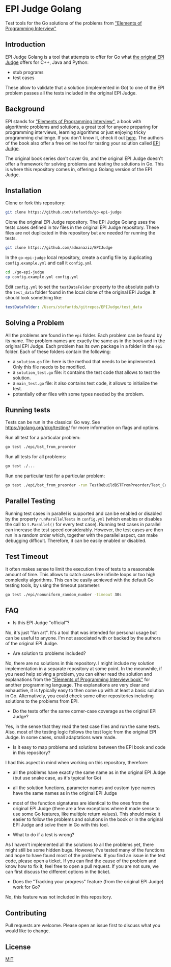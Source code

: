 # EPI Judge Golang

Test tools for the Go solutions of the problems from ["Elements of Programming Interview"](https://elementsofprogramminginterviews.com/)

## Introduction

EPI Judge Golang is a tool that attempts to offer for Go what [the original EPI Judge](https://github.com/adnanaziz/EPIJudge) offers for C++, Java and Python:
- stub programs
- test cases

These allow to validate that a solution (implemented in Go) to one of the EPI problem passes all the tests included in the original EPI Judge.

## Background

EPI stands for ["Elements of Programming Interview"](https://elementsofprogramminginterviews.com/), a book with algorithmic problems and solutions, a great tool for anyone preparing for programming interviews, learning algorithms or just enjoying tricky programming challenge. If you don't know it, check it out [here](https://elementsofprogramminginterviews.com/). The authors of the book also offer a free online tool for testing your solution called [EPI Judge](https://github.com/adnanaziz/EPIJudge).

The original book series don't cover Go, and the original EPI Judge doesn't offer a framework for solving problems and testing the solutions in Go. This is where this repository comes in, offering a Golang version of the EPI Judge.

## Installation

Clone or fork this repository:

```sh
git clone https://github.com/stefantds/go-epi-judge
```

Clone the original EPI Judge repository. The EPI Judge Golang uses the tests cases defined in tsv files in the original EPI Judge repository. These files are not duplicated in this repository but are needed for running the tests.

```sh
git clone https://github.com/adnanaziz/EPIJudge
```

In the `go-epi-judge` local repository, create a config file by duplicating `config.example.yml` and call it `config.yml`

```sh
cd ./go-epi-judge
cp config.example.yml config.yml
```

Edit `config.yml` to set the `testDataFolder` property to the absolute path to the `test_data` folder found in the local clone of the original EPI Judge. It should look something like:

```yml
testDataFolder: /Users/stefantds/gitrepos/EPIJudge/test_data
```

## Solving a Problem

All the problems are found in the `epi` folder. Each problem can be found by its name. The problem names are exactly the same as in the book and in the original EPI Judge.
Each problem has its own package in a folder in the `epi` folder. Each of these folders contain the following:
- a `solution.go` file: here is the method that needs to be implemented. Only this file needs to be modified.
- a `solution_test.go` file: it contains the test code that allows to test the solution.
- a `main_test.go` file: it also contains test code, it allows to initialize the test.
- potentially other files with some types needed by the problem.

## Running tests

Tests can be run in the classical Go way. See https://golang.org/pkg/testing/ for more information on flags and options.

Run all test for a particular problem:

```bash
go test ./epi/bst_from_preorder
```

Run all tests for all problems:

```bash
go test ./...
```

Run one particular test for a particular problem:

```bash
go test ./epi/bst_from_preorder -run TestRebuildBSTFromPreorder/Test_Case_0
```

## Parallel Testing

Running test cases in parallel is supported and can be enabled or disabled by the property `runParallelTests` in `config.yml` (which enables or disables the call to `t.Parallel()` for every test case). Running test cases in parallel can increase the test speed considerably. However, the test cases are then run in a random order which, together with the parallel aspect, can make debugging difficult. Therefore, it can be easily enabled or disabled.

## Test Timeout

It often makes sense to limit the execution time of tests to a reasonable amount of time. This allows to catch cases like infinite loops or too high complexity algorithms.
This can be easily achieved with the default Go testing tools, by using the timeout parameter:

```sh
go test ./epi/nonuniform_random_number -timeout 30s
```

## FAQ

- Is this EPI Judge "official"?

No, it's just "fan art". It's a tool that was intended for personal usage but can be useful to anyone. I'm not associated with or backed by the authors of the original EPI Judge.

- Are solution to problems included?

No, there are no solutions in this repository. I might include my solution implementation in a separate repository at some point. In the meanwhile, if you need help solving a problem, you can either read the solution and explanations from the ["Elements of Programming Interview book"](https://elementsofprogramminginterviews.com/) for another programming language. The explanations are very clear and exhaustive, it is typically easy to then come up with at least a basic solution in Go. Alternatively, you could check some other repositories including solutions to the problems from EPI.

- Do the tests offer the same corner-case coverage as the original EPI Judge?

Yes, in the sense that they read the test case files and run the same tests. Also, most of the testing logic follows the test logic from the original EPI Judge. In some cases, small adaptations were made.

- Is it easy to map problems and solutions between the EPI book and code in this repository?

I had this aspect in mind when working on this repository, therefore:
  - all the problems have exactly the same name as in the original EPI Judge (but use snake case, as it's typical for Go)
  - all the solution functions, parameter names and custom type names have the same names as in the original EPI Judge
  - most of the function signatures are identical to the ones from the original EPI Judge (there are a few exceptions where it made sense to use some Go features, like multiple return values).
This should make it easier to follow the problems and solutions in the book or in the original EPI Judge and solve them in Go with this tool.

- What to do if a test is wrong?

As I haven't implemented all the solutions to all the problems yet, there might still be some hidden bugs. However, I've tested many of the functions and hope to have found most of the problems. If you find an issue in the test code, please open a ticket.
If you can find the cause of the problem and know how to fix it, feel free to open a pull request. If you are not sure, we can first discuss the different options in the ticket.

- Does the "Tracking your progress" feature (from the original EPI Judge) work for Go?

No, this feature was not included in this repository.

## Contributing

Pull requests are welcome. Please open an issue first to discuss what you would like to change.

## License

[MIT](https://choosealicense.com/licenses/mit/)
